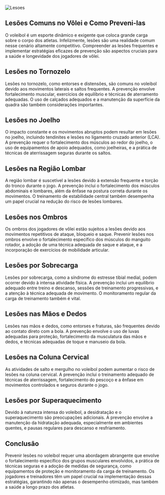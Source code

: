 ![Lesoes](https://s2-ge.glbimg.com/Eazs4_T9yCi436aHtZajImt4cLA=/1200x/smart/filters:cover():strip_icc()/i.s3.glbimg.com/v1/AUTH_bc8228b6673f488aa253bbcb03c80ec5/internal_photos/bs/2021/j/t/MDFNdtR5q8Z49ynwE5Ng/2021-07-29t120204z-1445964358-sp1eh7t0xfbvx-rtrmadp-3-olympics-2020-vvo-w-team6-gpa-000900.jpg)

## Lesões Comuns no Vôlei e Como Preveni-las
O voleibol é um esporte dinâmico e exigente que coloca grande carga sobre o corpo dos atletas. Infelizmente, lesões são uma realidade comum nesse cenário altamente competitivo. Compreender as lesões frequentes e implementar estratégias eficazes de prevenção são aspectos cruciais para a saúde e longevidade dos jogadores de vôlei.
## Lesões no Tornozelo
Lesões no tornozelo, como entorses e distensões, são comuns no voleibol devido aos movimentos laterais e saltos frequentes. A prevenção envolve fortalecimento muscular, exercícios de equilíbrio e técnicas de aterramento adequadas. O uso de calçados adequados e a manutenção da superfície da quadra são também considerações importantes.
## Lesões no Joelho
O impacto constante e os movimentos abruptos podem resultar em lesões no joelho, incluindo tendinites e lesões no ligamento cruzado anterior (LCA). A prevenção requer o fortalecimento dos músculos ao redor do joelho, o uso de equipamentos de apoio adequados, como joelheiras, e a prática de técnicas de aterrissagem seguras durante os saltos.
## Lesões na Região Lombar
A região lombar é suscetível a lesões devido à extensão frequente e torção do tronco durante o jogo. A prevenção inclui o fortalecimento dos músculos abdominais e lombares, além da ênfase na postura correta durante os movimentos. O treinamento de estabilidade central também desempenha um papel crucial na redução do risco de lesões lombares.
## Lesões nos Ombros
Os ombros dos jogadores de vôlei estão sujeitos a lesões devido aos movimentos repetitivos de ataque, bloqueio e saque. Prevenir lesões nos ombros envolve o fortalecimento específico dos músculos do manguito rotador, a adoção de uma técnica adequada de saque e ataque, e a incorporação de exercícios de mobilidade articular.
## Lesões por Sobrecarga
Lesões por sobrecarga, como a síndrome do estresse tibial medial, podem ocorrer devido à intensa atividade física. A prevenção inclui um equilíbrio adequado entre treino e descanso, sessões de treinamento progressivas, e a atenção à técnica adequada de movimento. O monitoramento regular da carga de treinamento também é vital.
## Lesões nas Mãos e Dedos
Lesões nas mãos e dedos, como entorses e fraturas, são frequentes devido ao contato direto com a bola. A prevenção envolve o uso de luvas adequadas para proteção, fortalecimento da musculatura das mãos e dedos, e técnicas adequadas de toque e manuseio da bola.
## Lesões na Coluna Cervical
As atividades de salto e mergulho no voleibol podem aumentar o risco de lesões na coluna cervical. A prevenção inclui o treinamento adequado de técnicas de aterrissagem, fortalecimento do pescoço e a ênfase em movimentos controlados e seguros durante o jogo.
## Lesões por Superaquecimento
Devido à natureza intensa do voleibol, a desidratação e o superaquecimento são preocupações adicionais. A prevenção envolve a manutenção da hidratação adequada, especialmente em ambientes quentes, e pausas regulares para descanso e resfriamento.
## Conclusão
Prevenir lesões no voleibol requer uma abordagem abrangente que envolve o fortalecimento específico dos grupos musculares envolvidos, a prática de técnicas seguras e a adoção de medidas de segurança, como equipamentos de proteção e monitoramento da carga de treinamento. Os jogadores e treinadores têm um papel crucial na implementação dessas estratégias, garantindo não apenas o desempenho otimizado, mas também a saúde a longo prazo dos atletas.